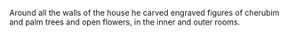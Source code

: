 Around all the walls of the house he carved engraved figures of cherubim and palm trees and open flowers, in the inner and outer rooms.
